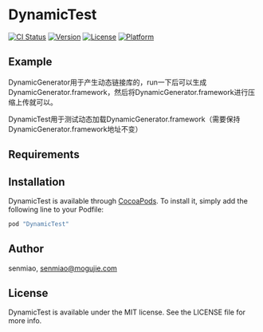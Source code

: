 # DynamicTest

[![CI Status](http://img.shields.io/travis/senmiao/DynamicTest.svg?style=flat)](https://travis-ci.org/senmiao/DynamicTest)
[![Version](https://img.shields.io/cocoapods/v/DynamicTest.svg?style=flat)](http://cocoapods.org/pods/DynamicTest)
[![License](https://img.shields.io/cocoapods/l/DynamicTest.svg?style=flat)](http://cocoapods.org/pods/DynamicTest)
[![Platform](https://img.shields.io/cocoapods/p/DynamicTest.svg?style=flat)](http://cocoapods.org/pods/DynamicTest)

## Example

DynamicGenerator用于产生动态链接库的，run一下后可以生成DynamicGenerator.framework，然后将DynamicGenerator.framework进行压缩上传就可以。

DynamicTest用于测试动态加载DynamicGenerator.framework（需要保持DynamicGenerator.framework地址不变）

## Requirements

## Installation

DynamicTest is available through [CocoaPods](http://cocoapods.org). To install
it, simply add the following line to your Podfile:

```ruby
pod "DynamicTest"
```

## Author

senmiao, senmiao@mogujie.com

## License

DynamicTest is available under the MIT license. See the LICENSE file for more info.
